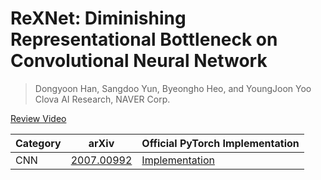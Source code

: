 # ReXNet: Diminishing Representational Bottleneck on Convolutional Neural Network

> Dongyoon Han, Sangdoo Yun, Byeongho Heo, and YoungJoon Yoo     
> Clova AI Research, NAVER Corp.

[Review Video](https://youtu.be/PPOSMEgL80Y)

| Category | arXiv | Official PyTorch Implementation |
|--|--|--|
| CNN | [2007.00992](https://arxiv.org/abs/2007.00992) | [Implementation](https://github.com/clovaai/rexnet) |
